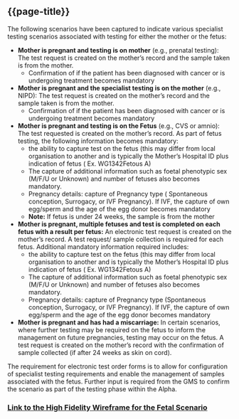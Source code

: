 ## {{page-title}}

The following scenarios have been captured to indicate various specialist testing scenarios associated with testing for either the mother or the fetus:

- **Mother is pregnant and testing is on mother** (e.g., prenatal testing): The test request is created on the mother’s record and the sample taken is from the mother.
  - Confirmation of if the patient has been diagnosed with cancer or is undergoing treatment becomes mandatory 
- **Mother is pregnant and the specialist testing is on the mother** (e.g., NIPD): The test request is created on the mother’s record and the sample taken is from the mother.
  - Confirmation of if the patient has been diagnosed with cancer or is undergoing treatment becomes mandatory 
- **Mother is pregnant and testing is on the Fetus** (e.g., CVS or amnio): The test requested is created on the mother’s record. As part of fetus testing, the following information becomes mandatory:
  - the ability  to capture test on the fetus (this may differ from local organisation to another and is typically the Mother’s Hospital ID plus indication of fetus ( Ex. WG1342Fetous A) 
  - The capture of additional information such as foetal phenotypic sex (M/F/U or Unknown) and number of fetuses also becomes mandatory.
  - Pregnancy details: capture of Pregnancy type ( Spontaneous conception, Surrogacy, or IVF Pregnancy). If IVF, the capture of own egg/sperm and the age of the egg donor becomes mandatory
  - **Note:** If fetus is under 24 weeks, the sample is from the mother 
- **Mother is pregnant, multiple fetuses and test is completed on each fetus with a result per fetus:** An electronic test request is created on the mother’s record.  A test request/ sample collection  is required for each fetus. Additional mandatory information required includes:  
  - the ability  to capture test on the fetus (this may differ from local organisation to another and is typically the Mother’s Hospital ID plus indication of fetus ( Ex. WG1342Fetous A) 
  - The capture of additional information such as foetal phenotypic sex (M/F/U or Unknown) and number of fetuses also becomes mandatory.
  - Pregnancy details: capture of Pregnancy type (Spontaneous conception, Surrogacy, or IVF Pregnancy). If IVF, the capture of own egg/sperm and the age of the egg donor becomes mandatory
- **Mother is pregnant and has had a miscarriage:** In certain scenarios, where further testing may be required on the fetus to inform the management on future pregnancies, testing may occur on the fetus.  A test request is created on the mother’s record with the confirmation of sample collected (if after 24 weeks as skin on cord).  

The requirement for electronic test order forms is to allow for configuration of specialist testing requirements and enable the management of samples associated with the fetus. Further input is required from the GMS to confirm the scenario as part of the testing phase within the Alpha.

### [Link to the High Fidelity Wireframe for the Fetal Scenario](https://mfy3qt.axshare.com/)